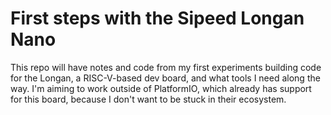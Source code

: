 # First steps with the Sipeed Longan Nano

This repo will have notes and code from my first experiments building code for
the Longan, a RISC-V-based dev board, and what tools I need along the way. I'm
aiming to work outside of PlatformIO, which already has support for this board,
because I don't want to be stuck in their ecosystem.
